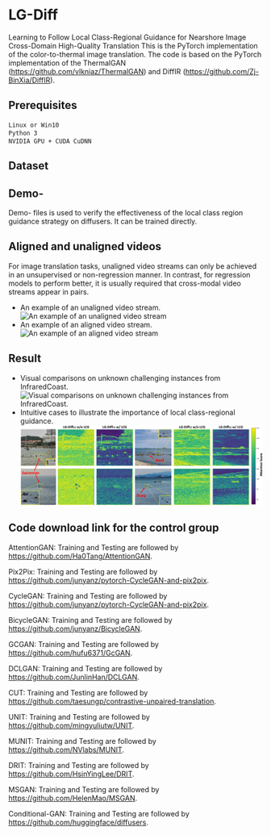 # LG-Diff
Learning to Follow Local Class-Regional Guidance for Nearshore Image Cross-Domain High-Quality Translation
This is the PyTorch implementation of the color-to-thermal image translation. The code is based on the PyTorch implementation of the ThermalGAN (https://github.com/vlkniaz/ThermalGAN) and DiffIR (https://github.com/Zj-BinXia/DiffIR).

## Prerequisites
    Linux or Win10 
    Python 3 
    NVIDIA GPU + CUDA CuDNN

## Dataset

## Demo-
Demo- files is used to verify the effectiveness of the local class region guidance strategy on diffusers. It can be trained directly.

## Aligned and unaligned videos
For image translation tasks, unaligned video streams can only be achieved in an unsupervised or non-regression manner. In contrast, for regression models to perform better, it is usually required that cross-modal video streams appear in pairs.
* An example of an unaligned video stream.
![An example of an unaligned video stream](https://github.com/Ding-JianGang/LG-Diff/blob/main/image/unalign.gif)
* An example of an aligned video stream.
![An example of an aligned video stream](https://github.com/Ding-JianGang/LG-Diff/blob/main/image/align.gif)

## Result
* Visual comparisons on unknown challenging instances from InfraredCoast.
![Visual comparisons on unknown challenging instances from InfraredCoast.](https://github.com/Ding-JianGang/LG-Diff/blob/main/image/Result.jpg)
* Intuitive cases to illustrate the importance of local class-regional guidance.
![Intuitive cases to illustrate the importance of local class-regional guidance.](https://github.com/Ding-JianGang/LG-Diff/blob/main/image/Feature.jpg)

## Code download link for the control group
AttentionGAN: Training and Testing are followed by https://github.com/Ha0Tang/AttentionGAN.

Pix2Pix: Training and Testing are followed by https://github.com/junyanz/pytorch-CycleGAN-and-pix2pix.

CycleGAN: Training and Testing are followed by https://github.com/junyanz/pytorch-CycleGAN-and-pix2pix.

BicycleGAN: Training and Testing are followed by https://github.com/junyanz/BicycleGAN.

GCGAN: Training and Testing are followed by https://github.com/hufu6371/GcGAN.

DCLGAN: Training and Testing are followed by https://github.com/JunlinHan/DCLGAN.

CUT: Training and Testing are followed by https://github.com/taesungp/contrastive-unpaired-translation.

UNIT: Training and Testing are followed by https://github.com/mingyuliutw/UNIT.

MUNIT: Training and Testing are followed by https://github.com/NVlabs/MUNIT.

DRIT: Training and Testing are followed by https://github.com/HsinYingLee/DRIT.

MSGAN: Training and Testing are followed by https://github.com/HelenMao/MSGAN.

Conditional-GAN: Training and Testing are followed by https://github.com/huggingface/diffusers.
